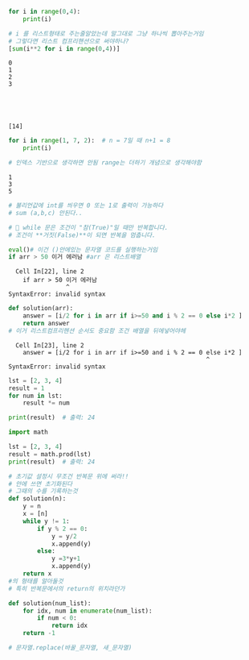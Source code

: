 ```python
for i in range(0,4):
    print(i)

# i 를 리스트형태로 주는줄알았는데 말그대로 그냥 하나씩 뽑아주는거임
# 그렇다면 리스트 컴프리핸션으로 써야하나?
[sum(i**2 for i in range(0,4))]
```

    0
    1
    2
    3
    




    [14]




```python
for i in range(1, 7, 2):  # n = 7일 때 n+1 = 8
    print(i)

# 인덱스 기반으로 생각하면 안됨 range는 더하기 개념으로 생각해야함
```

    1
    3
    5
    


```python
# 불리언값에 int를 씌우면 0 또는 1로 출력이 가능하다
# sum (a,b,c) 안된다..
```


```python
# 🔁 while 문은 조건이 "참(True)"일 때만 반복합니다.
# 조건이 **거짓(False)**이 되면 반복을 멈춥니다.
```


```python
eval()# 이건 ()안에있는 문자열 코드를 실행하는거임
if arr > 50 이거 에러남 #arr 은 리스트배열
```


      Cell In[22], line 2
        if arr > 50 이거 에러남
                    ^
    SyntaxError: invalid syntax
    



```python
def solution(arr):
    answer = [i/2 for i in arr if i>=50 and i % 2 == 0 else i*2 ]
    return answer
# 이거 리스트컴프리헨션 순서도 중요함 조건 배열을 뒤에넣어야헤
```


      Cell In[23], line 2
        answer = [i/2 for i in arr if i>=50 and i % 2 == 0 else i*2 ]
                                                           ^
    SyntaxError: invalid syntax
    



```python
lst = [2, 3, 4]
result = 1
for num in lst:
    result *= num

print(result)  # 출력: 24

import math

lst = [2, 3, 4]
result = math.prod(lst)
print(result)  # 출력: 24

```


```python
# 초기값 설정시 무조건 반복문 위에 써라!!
# 안에 쓰면 초기화된다
# 그때의 수를 기록하는것
def solution(n):
    y = n
    x = [n]
    while y != 1:
        if y % 2 == 0:
            y = y/2
            x.append(y)
        else:
            y =3*y+1
            x.append(y)
    return x
#의 형태를 알아둘것
# 특히 반복문에서의 return의 위치라던가
```


```python
def solution(num_list):
    for idx, num in enumerate(num_list):
        if num < 0:
            return idx
    return -1
```


```python
# 문자열.replace(바꿀_문자열, 새_문자열)

```
